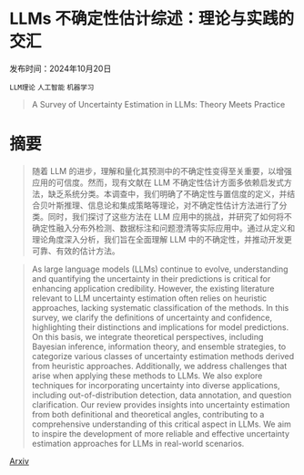 # LLMs 不确定性估计综述：理论与实践的交汇

发布时间：2024年10月20日

`LLM理论` `人工智能` `机器学习`

> A Survey of Uncertainty Estimation in LLMs: Theory Meets Practice

# 摘要

> 随着 LLM 的进步，理解和量化其预测中的不确定性变得至关重要，以增强应用的可信度。然而，现有文献在 LLM 不确定性估计方面多依赖启发式方法，缺乏系统分类。本调查中，我们明确了不确定性与置信度的定义，并结合贝叶斯推理、信息论和集成策略等理论，对不确定性估计方法进行了分类。同时，我们探讨了这些方法在 LLM 应用中的挑战，并研究了如何将不确定性融入分布外检测、数据标注和问题澄清等实际应用中。通过从定义和理论角度深入分析，我们旨在全面理解 LLM 中的不确定性，并推动开发更可靠、有效的估计方法。

> As large language models (LLMs) continue to evolve, understanding and quantifying the uncertainty in their predictions is critical for enhancing application credibility. However, the existing literature relevant to LLM uncertainty estimation often relies on heuristic approaches, lacking systematic classification of the methods. In this survey, we clarify the definitions of uncertainty and confidence, highlighting their distinctions and implications for model predictions. On this basis, we integrate theoretical perspectives, including Bayesian inference, information theory, and ensemble strategies, to categorize various classes of uncertainty estimation methods derived from heuristic approaches. Additionally, we address challenges that arise when applying these methods to LLMs. We also explore techniques for incorporating uncertainty into diverse applications, including out-of-distribution detection, data annotation, and question clarification. Our review provides insights into uncertainty estimation from both definitional and theoretical angles, contributing to a comprehensive understanding of this critical aspect in LLMs. We aim to inspire the development of more reliable and effective uncertainty estimation approaches for LLMs in real-world scenarios.

[Arxiv](https://arxiv.org/abs/2410.15326)